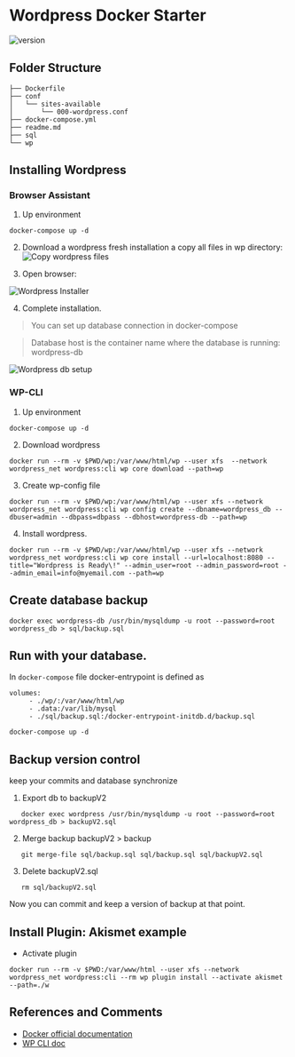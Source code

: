 # Wordpress Docker Starter


![version](https://img.shields.io/badge/DevOps-Docker-blue.svg?maxAge=2592000)

## Folder Structure

```
├── Dockerfile
├── conf
│   └── sites-available
│       └── 000-wordpress.conf
├── docker-compose.yml
├── readme.md
├── sql
└── wp
```


## Installing Wordpress

### Browser Assistant

1. Up environment

```
docker-compose up -d
```
2. Download a wordpress fresh installation a copy all files in wp directory:
![Copy wordpress files](https://drive.google.com/uc?id=1nvHYmrc2sGgcNJwO6XoVyJJNzPwebVjJ)

3. Open browser:

![Wordpress Installer](https://drive.google.com/uc?id=1B4uxR0MiSru4m1anIcIp_UU1oaeh3w-0)

4. Complete installation.
> You can set up database connection in docker-compose

> Database host is the container name where the database is running: wordpress-db

![Wordpress db setup](https://drive.google.com/uc?id=1nvbgqps2L_SqkXSG0aMM-PvI4z7QFYub)

### WP-CLI

1. Up environment
```
docker-compose up -d
```

2. Download wordpress
```
docker run --rm -v $PWD/wp:/var/www/html/wp --user xfs  --network wordpress_net wordpress:cli wp core download --path=wp
```

3. Create  wp-config file

```
docker run --rm -v $PWD/wp:/var/www/html/wp --user xfs --network wordpress_net wordpress:cli wp config create --dbname=wordpress_db --dbuser=admin --dbpass=dbpass --dbhost=wordpress-db --path=wp
```

4. Install wordpress.

```
docker run --rm -v $PWD/wp:/var/www/html/wp --user xfs --network wordpress_net wordpress:cli wp core install --url=localhost:8080 --title="Wordpress is Ready\!" --admin_user=root --admin_password=root --admin_email=info@myemail.com --path=wp
```


## Create database backup

```
docker exec wordpress-db /usr/bin/mysqldump -u root --password=root wordpress_db > sql/backup.sql
```

## Run with your database.

In `docker-compose` file docker-entrypoint is defined as

```
volumes:
     - ./wp/:/var/www/html/wp
     - .data:/var/lib/mysql
     - ./sql/backup.sql:/docker-entrypoint-initdb.d/backup.sql
```

```
docker-compose up -d
```

## Backup version control

keep your commits and database synchronize

 1. Export db to backupV2 
 ```
    docker exec wordpress /usr/bin/mysqldump -u root --password=root wordpress_db > backupV2.sql
 ```

 2. Merge backup backupV2 > backup
 ```
    git merge-file sql/backup.sql sql/backup.sql sql/backupV2.sql
 ```

 3. Delete backupV2.sql
 ```
    rm sql/backupV2.sql
 ```

 Now you can commit and keep a version of backup at that point.

 ## Install Plugin: Akismet example

- Activate plugin

```
docker run --rm -v $PWD:/var/www/html --user xfs --network wordpress_net wordpress:cli --rm wp plugin install --activate akismet --path=./w
```

## References and Comments

- [Docker official documentation](https://docs.docker.com)
- [WP CLI doc](https://wp-cli.org/)



